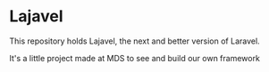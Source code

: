 # Lajavel

This repository holds Lajavel, the next and better version of Laravel.

It's a little project made at MDS to see and build our own framework

